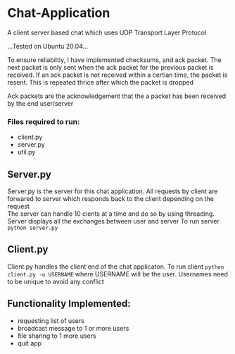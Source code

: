 # Chat-Application
A client server based chat which uses UDP Transport Layer Protocol

...Tested on Ubuntu 20.04...

To ensure reliabiltiy, I have implemented checksums, and ack packet. The next packet is only sent when the ack packet for the previous packet is received. If an ack packet is not received within a certian time, the packet is resent. This is repeated thrice after which the packet is dropped

Ack packets are the acknowledgement that the a packet has been received by the end user/server

### Files required to run:
- client.py  
- server.py  
- util.py  

## Server.py  
Server.py is the server for this chat application. All requests by client are forwared to server which responds back to the client depending on the request  
The server can handle 10 cients at a time and do so by using threading. Server displays all the exchanges between user and server
To run server `python server.py`
  
## Client.py
Client.py handles the client end of the chat applicaton. 
To run client `python client.py -u USERNAME` 
where USERNAME will be the user. Usernames need to be unique to avoid any conflict
  
##  Functionality Implemented:
- requesting list of users
- broadcast message to 1 or more users
- file sharing to 1 more users
- quit app



 
